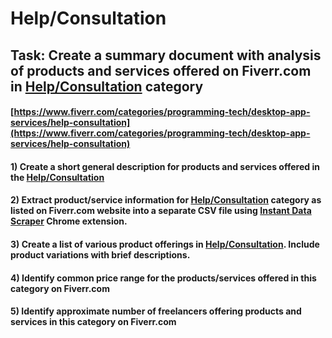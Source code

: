 # Help/Consultation
## Task: Create a summary document with analysis of products and services offered on Fiverr.com in [Help/Consultation](https://www.fiverr.com/categories/programming-tech/desktop-app-services/help-consultation) category
#### [https://www.fiverr.com/categories/programming-tech/desktop-app-services/help-consultation](https://www.fiverr.com/categories/programming-tech/desktop-app-services/help-consultation)
#### 1) Create a short general description for products and services offered in the [Help/Consultation](https://www.fiverr.com/categories/programming-tech/desktop-app-services/help-consultation)
#### 2) Extract product/service information for [Help/Consultation](https://www.fiverr.com/categories/programming-tech/desktop-app-services/help-consultation) category as listed on Fiverr.com website into a separate CSV file using [Instant Data Scraper](https://chrome.google.com/webstore/detail/instant-data-scraper/ofaokhiedipichpaobibbnahnkdoiiah) Chrome extension.
#### 3) Create a list of various product offerings in [Help/Consultation](https://www.fiverr.com/categories/programming-tech/desktop-app-services/help-consultation). Include product variations with brief descriptions.
#### 4) Identify common price range for the products/services offered in this category on Fiverr.com
#### 5) Identify approximate number of freelancers offering products and services in this category on Fiverr.com
